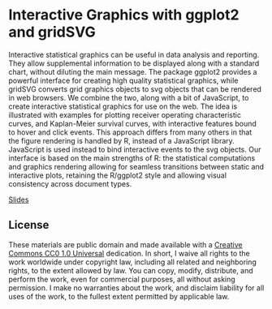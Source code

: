 # Interactive Graphics with ggplot2 and gridSVG

Interactive statistical graphics can be useful in data analysis and reporting. They allow supplemental information to be displayed along with a standard chart, without diluting the main message. The package ggplot2 provides a powerful interface for creating high quality statistical graphics, while gridSVG converts grid graphics objects to svg objects that can be rendered in web browsers. We combine the two, along with a bit of JavaScript, to create interactive statistical graphics for use on the web. The idea is illustrated with examples for plotting receiver operating characteristic curves, and Kaplan-Meier survival curves, with interactive features bound to hover and click events. This approach differs from many others in that the figure rendering is handled by R, instead of a JavaScript library. JavaScript is used instead to bind interactive events to the svg objects. Our interface is based on the main strengths of R: the statistical computations and graphics rendering allowing for seamless transitions between static and interactive plots, retaining the R/ggplot2 style and allowing visual consistency across document types. 

[Slides](https://sachsmc.github.io/UseR2015-Talk)


## License

These materials are public domain and made available with a [Creative Commons CC0 1.0 Universal](http://creativecommons.org/publicdomain/zero/1.0/legalcode) dedication. In short, I waive all rights to the work worldwide under copyright law, including all related and neighboring rights, to the extent allowed by law. You can copy, modify, distribute, and perform the work, even for commercial purposes, all without asking permission. I make no warranties about the work, and disclaim liability for all uses of the work, to the fullest extent permitted by applicable law.
